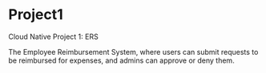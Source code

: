 # Project1
Cloud Native Project 1: ERS

The Employee Reimbursement System, where users can submit requests to be reimbursed for expenses, and admins can approve or deny them.
